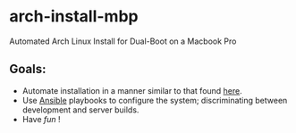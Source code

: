 # arch-install-mbp
Automated Arch Linux Install for Dual-Boot on a Macbook Pro

## Goals:
* Automate installation in a manner similar to that found [here](https://disconnected.systems/blog/archlinux-installer/).
* Use [Ansible](https://www.ansible.com/) playbooks to configure the system; discriminating between development and server builds.
* Have _fun_ !
